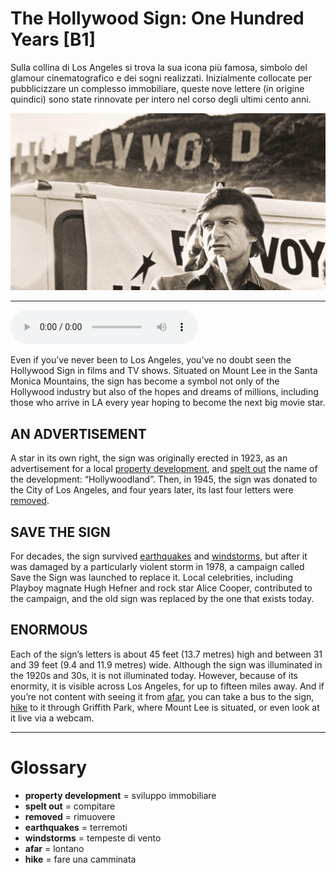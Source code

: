# The Hollywood Sign: One Hundred Years   [B1]

Sulla collina di Los Angeles si trova la sua icona più famosa, simbolo del glamour cinematografico e dei sogni realizzati. Inizialmente collocate per pubblicizzare un complesso immobiliare, queste nove lettere (in origine quindici) sono state rinnovate per intero nel corso degli ultimi cento anni.

![](The%20Hollywood%20Sign%20One%20Hundred%20Years.jpg)

--------------

<div>
<audio controls autoplay>
    <source src="https:/raw.githubusercontent.com/dartie/speakup/2023-12/The%20Hollywood%20Sign%20One%20Hundred%20Years.mp3" type="audio/mpeg">
</audio>
</div>


Even if you’ve never been to Los Angeles, you’ve no doubt seen the Hollywood Sign in films and TV shows. Situated on Mount Lee in the Santa Monica Mountains, the sign has become a symbol not only of the Hollywood industry but also of the hopes and dreams of millions, including those who arrive in LA every year hoping to become the next big movie star.

## AN ADVERTISEMENT
A star in its own right, the sign was originally erected in 1923, as an advertisement for a local [property development](## "sviluppo immobiliare"), and [spelt out](## "compitare") the name of the development: “Hollywoodland”. Then, in 1945, the sign was donated to the City of Los Angeles, and four years later, its last four letters were [removed](## "rimuovere").

## SAVE THE SIGN
For decades, the sign survived [earthquakes](## "terremoti") and [windstorms](## "tempeste di vento"), but after it was damaged by a particularly violent storm in 1978, a campaign called Save the Sign was launched to replace it. Local celebrities, including Playboy magnate Hugh Hefner and rock star Alice Cooper, contributed to the campaign, and the old sign was replaced by the one that exists today.

## ENORMOUS
Each of the sign’s letters is about 45 feet (13.7 metres) high and between 31 and 39 feet (9.4 and 11.9 metres) wide. Although the sign was illuminated in the 1920s and 30s, it is not illuminated today. However, because of its enormity, it is visible across Los Angeles, for up to fifteen miles away. And if you’re not content with seeing it from [afar](## "lontano"), you can take a bus to the sign, [hike](## "fare una camminata") to it through Griffith Park, where Mount Lee is situated, or even look at it live via a webcam.

--------------

<div style = "display:block; clear:both; page-break-after:always;"></div>

# Glossary
* **property development** = sviluppo immobiliare
* **spelt out** = compitare
* **removed** = rimuovere
* **earthquakes** = terremoti
* **windstorms** = tempeste di vento
* **afar** = lontano
* **hike** = fare una camminata
